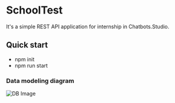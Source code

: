 # SchoolTest

It's a simple REST API application for internship in Chatbots.Studio.

## Quick start

- npm init
- npm run start

### Data modeling diagram
![DB Image](https://drive.google.com/file/d/1ac3FtHIA3vppjEPWHu_INVzOwhFYTFWl/view?usp=sharing)
